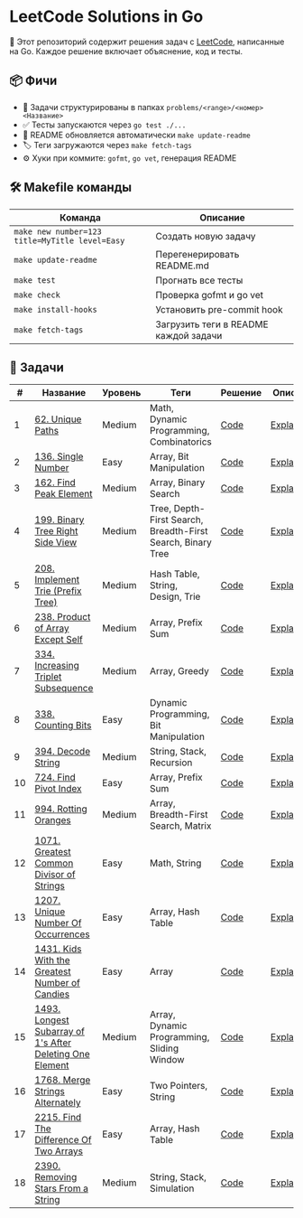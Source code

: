 # LeetCode Solutions in Go

🎯 Этот репозиторий содержит решения задач с [LeetCode](https://leetcode.com), написанные на Go. Каждое решение включает объяснение, код и тесты.

## 📦 Фичи

- 🧠 Задачи структурированы в папках `problems/<range>/<номер><Название>`
- ✅ Тесты запускаются через `go test ./...`
- 🔄 README обновляется автоматически `make update-readme`
- 🏷 Теги загружаются через `make fetch-tags`
- ⚙️ Хуки при коммите: `gofmt`, `go vet`, генерация README

## 🛠 Makefile команды

| Команда | Описание |
|--------|----------|
| `make new number=123 title=MyTitle level=Easy` | Создать новую задачу |
| `make update-readme` | Перегенерировать README.md |
| `make test` | Прогнать все тесты |
| `make check` | Проверка gofmt и go vet |
| `make install-hooks` | Установить pre-commit hook |
| `make fetch-tags` | Загрузить теги в README каждой задачи |

## 🔗 Задачи

| # | Название | Уровень | Теги | Решение | Описание |
|---|----------|---------|------|---------|----------|
| 1 | [62. Unique Paths](https://leetcode.com/problems/unique-paths/) | Medium | Math, Dynamic Programming, Combinatorics | [Code](problems/0-99/62UniquePaths/solution.go) | [Explanation](problems/0-99/62UniquePaths/README.md) |
| 2 | [136. Single Number](https://leetcode.com/problems/single-number) | Easy | Array, Bit Manipulation | [Code](problems/100-199/136SingleNumber/solution.go) | [Explanation](problems/100-199/136SingleNumber/README.md) |
| 3 | [162. Find Peak Element](https://leetcode.com/problems/find-peak-element) | Medium | Array, Binary Search | [Code](problems/100-199/162FindPeakElement/solution.go) | [Explanation](problems/100-199/162FindPeakElement/README.md) |
| 4 | [199. Binary Tree Right Side View](https://leetcode.com/problems/binary-tree-right-side-view) | Medium | Tree, Depth-First Search, Breadth-First Search, Binary Tree | [Code](problems/100-199/199BinaryTreeRightSideView/solution.go) | [Explanation](problems/100-199/199BinaryTreeRightSideView/README.md) |
| 5 | [208. Implement Trie (Prefix Tree)](https://leetcode.com/problems/implement-trie-prefix-tree) | Medium | Hash Table, String, Design, Trie | [Code](problems/200-299/208ImplementTriePrefixTree/solution.go) | [Explanation](problems/200-299/208ImplementTriePrefixTree/README.md) |
| 6 | [238. Product of Array Except Self](https://leetcode.com/problems/product-of-array-except-self/) | Medium | Array, Prefix Sum | [Code](problems/200-299/238ProductOfArrayExceptSelf/solution.go) | [Explanation](problems/200-299/238ProductOfArrayExceptSelf/README.md) |
| 7 | [334. Increasing Triplet Subsequence](https://leetcode.com/problems/increasing-triplet-subsequence) | Medium | Array, Greedy | [Code](problems/300-399/334IncreasingTripletSubsequence/solution.go) | [Explanation](problems/300-399/334IncreasingTripletSubsequence/README.md) |
| 8 | [338. Counting Bits](https://leetcode.com/problems/counting-bits/) | Easy | Dynamic Programming, Bit Manipulation | [Code](problems/300-399/338CountingBits/solution.go) | [Explanation](problems/300-399/338CountingBits/README.md) |
| 9 | [394. Decode String](https://leetcode.com/problems/decode-string/) | Medium | String, Stack, Recursion | [Code](problems/300-399/394DecodeString/solution.go) | [Explanation](problems/300-399/394DecodeString/README.md) |
| 10 | [724. Find Pivot Index](https://leetcode.com/problems/find-pivot-index/) | Easy | Array, Prefix Sum | [Code](problems/700-799/724FindPivotIndex/solution.go) | [Explanation](problems/700-799/724FindPivotIndex/README.md) |
| 11 | [994. Rotting Oranges](https://leetcode.com/problems/rotting-oranges/) | Medium | Array, Breadth-First Search, Matrix | [Code](problems/900-999/994RottingOranges/solution.go) | [Explanation](problems/900-999/994RottingOranges/README.md) |
| 12 | [1071. Greatest Common Divisor of Strings](https://leetcode.com/problems/greatest-common-divisor-of-strings/) | Easy | Math, String | [Code](problems/1000-1099/1071GreatestCommonDivisorOfStrings/solution.go) | [Explanation](problems/1000-1099/1071GreatestCommonDivisorOfStrings/README.md) |
| 13 | [1207. Unique Number Of Occurrences](https://leetcode.com/problems/unique-number-of-occurrences/) | Easy | Array, Hash Table | [Code](problems/1200-1299/1207UniqueNumberOfOccurrences/solution.go) | [Explanation](problems/1200-1299/1207UniqueNumberOfOccurrences/README.md) |
| 14 | [1431. Kids With the Greatest Number of Candies](https://leetcode.com/problems/kids-with-the-greatest-number-of-candies/) | Easy | Array | [Code](problems/1400-1499/1431KidsWithTheGreatestNumberOfCandies/solution.go) | [Explanation](problems/1400-1499/1431KidsWithTheGreatestNumberOfCandies/README.md) |
| 15 | [1493. Longest Subarray of 1's After Deleting One Element](https://leetcode.com/problems/longest-subarray-of-1s-after-deleting-one-element/) | Medium | Array, Dynamic Programming, Sliding Window | [Code](problems/1400-1499/1493LongestSubarrayOf1sAfterDeletingOneElement/solution.go) | [Explanation](problems/1400-1499/1493LongestSubarrayOf1sAfterDeletingOneElement/README.md) |
| 16 | [1768. Merge Strings Alternately](https://leetcode.com/problems/merge-strings-alternately/) | Easy | Two Pointers, String | [Code](problems/1700-1799/1768MergeStringsAlternately/solution.go) | [Explanation](problems/1700-1799/1768MergeStringsAlternately/README.md) |
| 17 | [2215. Find The Difference Of Two Arrays](https://leetcode.com/problems/find-the-difference-of-two-arrays/) | Easy | Array, Hash Table | [Code](problems/2200-2299/2215FindTheDifferenceOfTwoArrays/solution.go) | [Explanation](problems/2200-2299/2215FindTheDifferenceOfTwoArrays/README.md) |
| 18 | [2390. Removing Stars From a String](https://leetcode.com/problems/removing-stars-from-a-string) | Medium | String, Stack, Simulation | [Code](problems/2300-2399/2390RemovingStarsFromAString/solution.go) | [Explanation](problems/2300-2399/2390RemovingStarsFromAString/README.md) |

